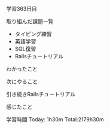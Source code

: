 学習363日目

取り組んだ課題一覧

- タイピング練習
- 英語学習
- SQL復習
- Railsチュートリアル

わかったこと

次にやること

引き続きRailsチュートリアル

感じたこと

学習時間 Today: 1h30m Total:2179h30m